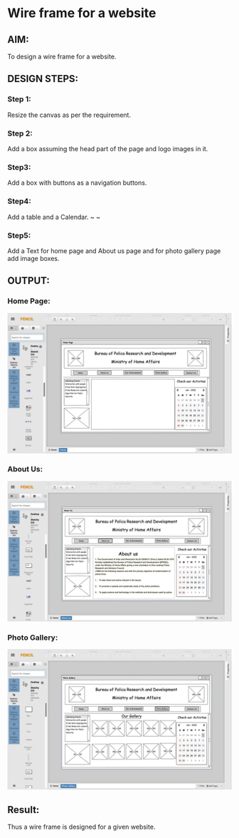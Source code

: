 # Wire frame for a website

## AIM:
To design a wire frame for a website.

## DESIGN STEPS:

### Step 1:
Resize the canvas as per the requirement.

### Step 2:
Add a box assuming the head part of the page and logo images in it.

### Step3:
Add a box with buttons as a navigation buttons.

### Step4:
Add a table and a Calendar.
~
~
### Step5:
Add a Text for home page and About us page and for photo gallery page add image boxes.
## OUTPUT:
### Home Page:
![](1.jpeg)
### About Us:
![](2.jpeg)
### Photo Gallery:
![](3.jpeg)


## Result:
Thus a wire frame is designed for a given website.